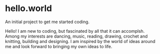 # hello.world
An initial project to get me started coding.

Hello! I am new to coding, but fascinated by all that it can accomplsh.  Among my interests are dancing, music, reading, drawing, crochet and knitting, building and designing.  I am inspired by the world of ideas around me and look forward to bringing my own ideas to life. 
